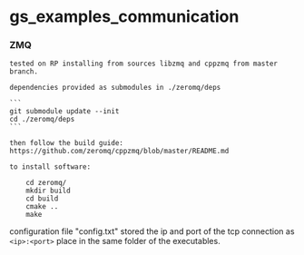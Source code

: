 # gs_examples_communication

### ZMQ

    tested on RP installing from sources libzmq and cppzmq from master branch. 

    dependencies provided as submodules in ./zeromq/deps

    ```
    git submodule update --init
    cd ./zeromq/deps
    ```

    then follow the build guide: https://github.com/zeromq/cppzmq/blob/master/README.md

    to install software:
```
    cd zeromq/
    mkdir build
    cd build 
    cmake ..
    make
```

configuration file "config.txt" stored the ip and port of the tcp connection as `<ip>:<port>` place in the same folder of the executables.